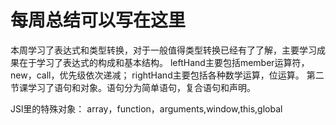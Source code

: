 # 每周总结可以写在这里
本周学习了表达式和类型转换，对于一般值得类型转换已经有了了解，主要学习成果在于学习了表达式的构成和基本结构。
leftHand主要包括member运算符，new，call，优先级依次递减；
rightHand主要包括各种数学运算，位运算。
第二节课学习了语句和对象。语句分为简单语句，复合语句和声明。

JSl里的特殊对象：
array，function，arguments,window,this,global